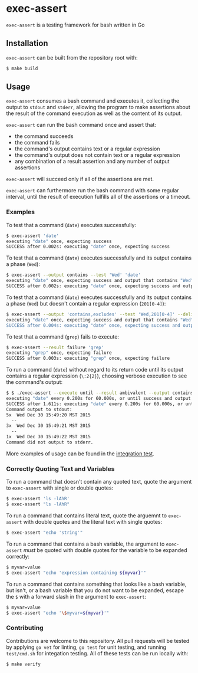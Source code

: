 # exec-assert

`exec-assert` is a testing framework for bash written in Go

## Installation

`exec-assert` can be built from the repository root with:

```sh
$ make build
```

## Usage

`exec-assert` consumes a bash command and executes it, collecting the output to `stdout` and `stderr`, allowing the program to make assertions about the result of the command execution as well as the content of its output. 

`exec-assert` can run the bash command once and assert that:
 * the command succeeds
 * the command fails
 * the command's output contains text or a regular expression
 * the command's output does not contain text or a regular expression
 * any combination of a result assertion and any number of output assertions

`exec-assert` will succeed only if all of the assertions are met. 

`exec-assert` can furthermore run the bash command with some regular interval, until the result of execution fulfills all of the assertions or a timeout.

### Examples

To test that a command (`date`) executes successfully:
```sh
$ exec-assert 'date'
executing "date" once, expecting success 
SUCCESS after 0.002s: executing "date" once, expecting success 
```

To test that a command (`date`) executes successfully and its output contains a phase (`Wed`):
```sh
$ exec-assert --output contains --test 'Wed' 'date'
executing "date" once, expecting success and output that contains "Wed"
SUCCESS after 0.002s: executing "date" once, expecting success and output that contains "Wed"
```

To test that a command (`date`) executes successfully and its output contains a phase (`Wed`) but doesn't contain a regular expression (`201[0-4]`):
```sh
$ exec-assert --output 'contains,excludes' --test 'Wed,201[0-4]' --delimiter ',' 'date'
executing "date" once, expecting success and output that contains "Wed", and doesn't contain "201[0-4]"
SUCCESS after 0.004s: executing "date" once, expecting success and output that contains "Wed", and doesn't contain "201[0-4]"
```

To test that a command (`grep`) fails to execute:
```sh
$ exec-assert --result failure 'grep'
executing "grep" once, expecting failure 
SUCCESS after 0.003s: executing "grep" once, expecting failure
```

To run a command (`date`) without regard to its return code until its output contains a regular expression (`\:2{2}`), choosing verbose execution to see the command's output:
```sh
$ $ ./exec-assert --execute until --result ambivalent --output contains --test '\:2{2}' -v 'date'
executing "date" every 0.200s for 60.000s, or until success and output that contains `\:2{2}`
SUCCESS after 1.611s: executing "date" every 0.200s for 60.000s, or until success and output that contains `\:2{2}`
Command output to stdout: 
5x  Wed Dec 30 15:49:20 MST 2015
  --
3x  Wed Dec 30 15:49:21 MST 2015
  --
1x  Wed Dec 30 15:49:22 MST 2015
Command did not output to stderr.
```

More examples of usage can be found in the [integration test](test/cmd.sh).

### Correctly Quoting Text and Variables
To run a command that doesn't contain any quoted text, quote the argument to `exec-assert` with single or double quotes:
```sh
$ exec-assert 'ls -lAhR'
$ exec-assert "ls -lAhR"
```

To run a command that contains literal text, quote the arguemnt to `exec-assert` with double quotes and the literal text with single quotes:
```sh
$ exec-assert "echo 'string'"
```

To run a command that contains a bash variable, the argument to `exec-assert` *must* be quoted with double quotes for the variable to be expanded correctly:
```sh
$ myvar=value
$ exec-assert "echo 'expression containing ${myvar}'"
```

To run a command that contains something that looks like a bash variable, but isn't, or a bash variable that you do not want to be expanded, escape the `$` with a forward slash in the argument to `exec-assert`:
```sh
$ myvar=value
$ exec-assert "echo '\$myvar=${myvar}'"
```

### Contributing

Contributions are welcome to this repository. All pull requests will be tested by applying `go vet` for linting, `go test` for unit testing, and running `test/cmd.sh` for integation testing. All of these tests can be run locally with:
```sh
$ make verify
```